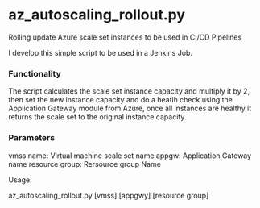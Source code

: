 # az_autoscaling_rollout.py
Rolling update Azure scale set instances to be used in CI/CD Pipelines 

I develop this simple script to be used in a Jenkins Job. 

### Functionality
The script calculates the scale set instance capacity and multiply it by 2, then set the new instance capacity and do a 
heatlh check using the Application Gateway module from Azure, once all instances are healthy it returns the scale set to 
the original instance capacity.

### Parameters

vmss name: Virtual machine scale set name
appgw:  Application Gateway name
resource group: Rersource group Name

Usage: 

az_autoscaling_rollout.py [vmss] [appgwy] [resource group]

